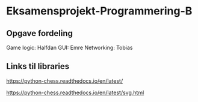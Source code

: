 # Eksamensprojekt-Programmering-B
## Opgave fordeling
Game logic: Halfdan
GUI: Emre
Networking: Tobias

## Links til libraries
https://python-chess.readthedocs.io/en/latest/

https://python-chess.readthedocs.io/en/latest/svg.html
